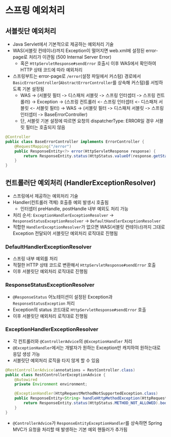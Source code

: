 # 스프링 예외처리

## 서블릿단 예외처리

- Java Servlet에서 기본적으로 제공하는 예외처리 기술
- WAS(서블릿 컨테이너)까지 Exception이 떨어지면 web.xml에 설정된 error-page로 처리가 이관됨 (500 Internal Server Error)
  - 혹은 `HttpServletResponse#sendError` 호출시 이후 WAS에서 확인하여 HTTP 상태 코드에 따라 예외처리
- 스프링부트는 error-page로 `/error`(설정 파일에서 커스텀) 경로에서 `BasicErrorController`(`AbstractErrorController`를 상속해 커스텀)를 서빙하도록 기본 설정됨
  - WAS -> (서블릿 필터 -> 디스패처 서블릿 -> 스프링 인터셉터 -> 스프링 컨트롤러) -> Exception -> (스프링 컨트롤러 <- 스프링 인터셉터 <- 디스패처 서블릿 <- 서블릿 필터) -> WAS -> (서블릿 필터 -> 디스패처 서블릿 -> 스프링 인터셉터 -> BaseErrorController)
  - 단, 서블릿 기본 설정에 따르면 요청의 dispatcherType: ERROR일 경우 서블릿 필터는 호출되지 않음

```java
@Controller
public class BaseErrorController implements ErrorController {
    @RequestMapping("/error")
    public ResponseEntity<?> error(HttpServletResponse response) {
        return ResponseEntity.status(HttpStatus.valueOf(response.getStatus())).build();
    }
}
```

## 컨트롤러단 예외처리 (HandlerExceptionResolver)

- 스프링에서 제공하는 예외처리 기술
- Handler(컨트롤러 객체) 호출중 예외 발생시 호출됨
  - 인터셉터 preHandle, postHandle 내부 예외도 처리 가능
- 처리 순서: `ExceptionHandlerExceptionResolver` -> `ResponseStatusExceptionResolver` -> `DefaultHandlerExceptionResolver`
- 적합한 `HandlerExceptionResolver`가 없으면 WAS(서블릿 컨테이너)까지 그대로 Exception 전달되어 서블릿단 예외처리 로직대로 진행됨

### DefaultHandlerExceptionResolver

- 스프링 내부 예외를 처리
- 적절한 HTTP 상태 코드로 변환해서 `HttpServletResponse#sendError` 호출
- 이후 서블릿단 예외처리 로직대로 진행됨

### ResponseStatusExceptionResolver

- `@ResponseStatus` 어노테이션이 설정된 Exception과 `ResponseStatusException` 처리
- Exception의 status 코드대로 `HttpServletResponse#sendError` 호출
- 이후 서블릿단 예외처리 로직대로 진행됨

### ExceptionHandlerExceptionResolver

- 각 컨트롤러와 `@ControllerAdvice`의 `@ExceptionHandler` 처리
- `@ExceptionHandler`에서는 개발자가 원하는 Exception만 캐치하여 원하는대로 응답 생성 가능
- 서블릿단 예외처리 로직을 타지 않게 할 수 있음

```java
@RestControllerAdvice(annotations = RestController.class)
public class RestControllerExceptionAdvice {
    @Autowired
    private Environment environment;

    @ExceptionHandler(HttpRequestMethodNotSupportedException.class)
    public ResponseEntity<String> handleHttpMethodException(HttpRequestMethodNotSupportedException e, HttpServletRequest request) {
        return ResponseEntity.status(HttpStatus.METHOD_NOT_ALLOWED).body(HttpStatus.METHOD_NOT_ALLOWED.toString());
    }
}
```

- `@ControllerAdvice`가 `ResponseEntityExceptionHandler`를 상속하면 Spring MVC가 요청을 처리할 때 발생하는 기본 예외 핸들러가 추가됨